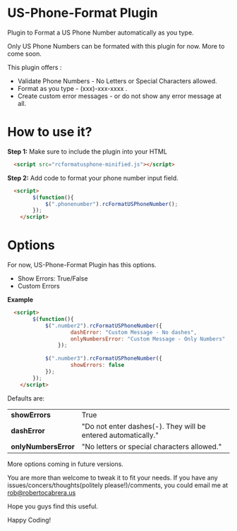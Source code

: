 US-Phone-Format Plugin
===============

Plugin to Format a US Phone Number automatically as you type.

Only US Phone Numbers can be formated with this plugin for now. More to come soon.

This plugin offers :
<ul>
<li>Validate Phone Numbers - No Letters or Special Characters allowed.</li>
<li>Format as you type - (xxx)-xxx-xxxx .</li>
<li>Create custom error messages - or do not show any error message at all. </li>
</ul>


How to use it?
===============
<b>Step 1:</b>  Make sure to include the plugin into your HTML
```html
  <script src="rcformatusphone-minified.js"></script>
```
<b>Step 2:</b> Add code to format your phone number input field.
```html
  <script>
		$(function(){
			$(".phonenumber").rcFormatUSPhoneNumber();
		});
	</script>
```

Options
===============
For now, US-Phone-Format Plugin has this options.
<ul>
<li>Show Errors: True/False</li>
<li>Custom Errors</li>
</ul>



<b>Example</b>
```html
  <script>
		$(function(){
			$(".number2").rcFormatUSPhoneNumber({
					dashError: "Custom Message - No dashes",
					onlyNumbersError: "Custom Message - Only Numbers"
				});
				
			$(".number3").rcFormatUSPhoneNumber({
					showErrors: false
			});
		});
	</script>
```

Defaults are: 
<table>

<tr>
<td><b>showErrors</b></td>
<td>True</td>
</tr>
<tr>
<td><b>dashError</b></td>
<td>"Do not enter dashes(-). They will be entered automatically."</td>
</tr>
<tr>
<td><b>onlyNumbersError</b></td>
<td>"No letters or special characters allowed."</td>
</tr>
</table>

More options coming in future versions.

You are more than welcome to tweak it to fit your needs. If you have any issues/concers/thoughts(politely please!)/comments, you could email me at rob@robertocabrera.us

Hope you guys find this useful.

Happy Coding!

